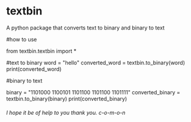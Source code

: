 # textbin
A python package that converts text to binary and binary to text

#how to use

from textbin.textbin import *

#text to binary
word = "hello"
converted_word = textbin.to_binary(word)
print(converted_word)

#binary to text

binary = "1101000 1100101 1101100 1101100 1101111"
converted_binary = textbin.to_binary(binary)
print(converted_binary)



###### I hope it be of help to you thank you.     c-o-m-o-n
